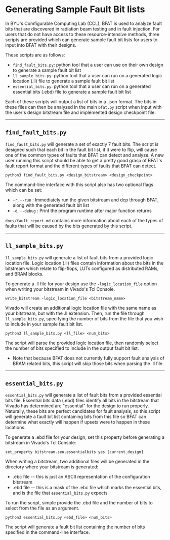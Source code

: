 # Generating Sample Fault Bit lists

In BYU's Comfigurable Computing Lab (CCL), BFAT is used to analyze fault bits that are discovered in radiation beam testing and in fault injection. For users that do not have access to these resource-intensive methods, three scripts are provided which can generate sample fault bit lists for users to input into BFAT with their designs.

These scripts are as follows:

- `find_fault_bits.py`: python tool that a user can use on their own design to generate a sample fault bit list
- `ll_sample_bits.py`: python tool that a user can run on a generated logic location (.ll) file to generate a sample fault bit list
- `essential_bits.py`: python tool that a user can run on a generated essential bits (.ebd) file to generate a sample fault bit list

Each of these scripts will output a list of bits in a .json format. The bits in these files can then be analyzed in the main `bfat.py` script when input with the user's design bitstream file and implemented design checkpoint file.

---

## `find_fault_bits.py`

`find_fault_bits.py` will generate a set of exactly 7 fault bits. The script is designed such that each bit in the fault bit list, if it were to flip, will cause one of the common types of faults that BFAT can detect and analyze. A new user running this script should be able to get a pretty good grasp of BFAT's fault report format and the different types of faults that BFAT can detect.

```
python3 find_fault_bits.py <design_bitstream> <design_checkpoint>
```

The command-line interface with this script also has two optional flags which can be set:
* `-r`, `--run` : Immediately run the given bitstream and dcp through BFAT, along with the generated fault bit list
* `-d`, `--debug` : Print the program runtime after major function returns

`docs/fault_report.md` contains more information about each of the types of faults that will be caused by the bits generated by this script.

---

## `ll_sample_bits.py`

`ll_sample_bits.py` will generate a list of fault bits from a provided logic location file. Logic location (.ll) files contain information about the bits in the bitstream which relate to flip-flops, LUTs configured as distributed RAMs, and BRAM blocks.

To generate a .ll file for your design use the `-logic_location_file` option when writing your bitstream in Vivado's Tcl Console. 

```
write_bitstream -logic_location_file <bitstream_name>
```

Vivado will create an additional logic location file with the same name as your bitstream, but with the .ll extension. Then, run the file through `ll_sample_bits.py`, specifying the number of bits from the file that you wish to include in your sample fault bit list.

```
python3 ll_sample_bits.py <ll_file> <num_bits>
```

The script will parse the provided logic location file, then randomly select the number of bits specified to include in the output fault bit list.
* Note that because BFAT does not currently fully support fault analysis of BRAM related bits, this script will skip those bits when parsing the .ll file.

---

## `essential_bits.py`

`essential_bits.py` will generate a list of fault bits from a provided essential bits file. Essential bits data (.ebd) files identify all bits in the bitstream that Vivado has determined are "essential" for the design to run properly. Naturally, these bits are perfect candidates for fault analysis, so this script will generate a fault bit list containing bits from this file so BFAT can determine what exactly will happen if upsets were to happen in these locations.

To generate a .ebd file for your design, set this property before generating a bitstream in Vivado's Tcl Console:

```
set_property bitstream.seu.essentialbits yes [current_design]
```

When writing a bitstream, two additional files will be generated in the directory where your bitstream is generated:
* .ebc file -- this is just an ASCII representation of the configuration bitstream
* .ebd file -- this is a mask of the .ebc file which marks the essential bits, and is the file that `essential_bits.py` expects

To run the script, simple provide the .ebd file and the number of bits to select from the file as an argument.

```
python3 essential_bits.py <ebd_file> <num_bits>
```

The script will generate a fault bit list containing the number of bits specified in the command-line interface.